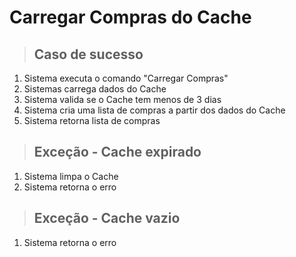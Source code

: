 # Carregar Compras do Cache

> ## Caso de sucesso
1. Sistema executa o comando "Carregar Compras"
2. Sistemas carrega dados do Cache
3. Sistema valida se o Cache tem menos de 3 dias
4. Sistema cria uma lista de compras a partir dos dados do Cache
5. Sistema retorna lista de compras

> ## Exceção - Cache expirado
1. Sistema limpa o Cache
2. Sistema retorna o erro

> ## Exceção - Cache vazio
1. Sistema retorna o erro